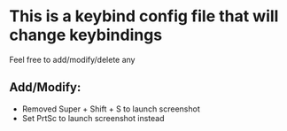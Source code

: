 # This is a keybind config file that will change keybindings
Feel free to add/modify/delete any

## Add/Modify:
- Removed Super + Shift + S to launch screenshot
- Set PrtSc to launch screenshot instead

